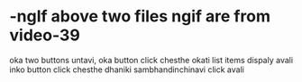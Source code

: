 # -ngIf above two files ngif are from video-39 
oka two buttons untavi, oka button click chesthe okati list items dispaly avali inko button click chesthe dhaniki sambhandinchinavi click avali 
